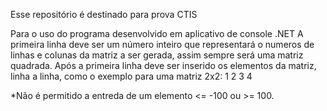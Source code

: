 Esse repositório é destinado para prova CTIS

Para o uso do programa desenvolvido em aplicativo de console .NET
  A primeira linha deve ser um número inteiro que representará o numeros de linhas e colunas da matriz a ser gerada, assim sempre será uma matriz quadrada.
  Após a primeira linha deve ser inserido os elementos da matriz, linha a linha, como o exemplo para uma matriz 2x2:
  1 2
  3 4
  
  *Não é permitido a entreda de um elemento <= -100 ou >= 100.
